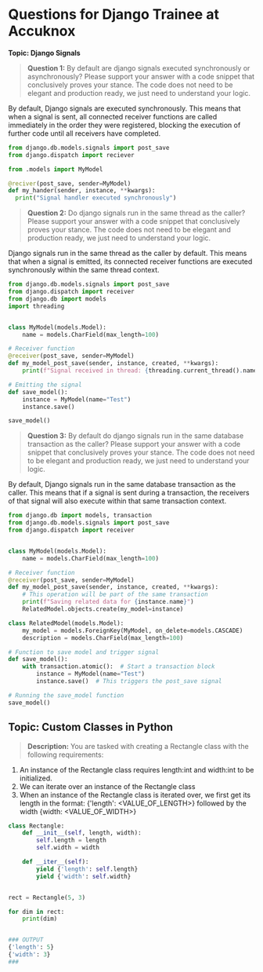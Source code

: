 # Questions for Django Trainee at Accuknox

**Topic: Django Signals**

> **Question 1:** By default are django signals executed synchronously or asynchronously? Please support your answer with a code snippet that conclusively proves your stance. The code does not need to be elegant and production ready, we just need to understand your logic.

By default, Django signals are executed synchronously. This means that when a signal is sent, all connected receiver functions are called immediately in the order they were registered, blocking the execution of further code until all receivers have completed.
```python
from django.db.models.signals import post_save
from django.dispatch import reciever

from .models import MyModel

@reciver(post_save, sender=MyModel)
def my_hander(sender, instance, **kwargs):
  print("Signal handler executed synchronously")
```

> **Question 2:** Do django signals run in the same thread as the caller? Please support your answer with a code snippet that conclusively proves your stance. The code does not need to be elegant and production ready, we just need to understand your logic.

Django signals run in the same thread as the caller by default. This means that when a signal is emitted, its connected receiver functions are executed synchronously within the same thread context.
```python
from django.db.models.signals import post_save
from django.dispatch import receiver
from django.db import models
import threading


class MyModel(models.Model):
    name = models.CharField(max_length=100)

# Receiver function
@receiver(post_save, sender=MyModel)
def my_model_post_save(sender, instance, created, **kwargs):
    print(f"Signal received in thread: {threading.current_thread().name}")

# Emitting the signal
def save_model():
    instance = MyModel(name="Test")
    instance.save() 

save_model()
````

> **Question 3:** By default do django signals run in the same database transaction as the caller? Please support your answer with a code snippet that conclusively proves your stance. The code does not need to be elegant and production ready, we just need to understand your logic.

By default, Django signals run in the same database transaction as the caller. This means that if a signal is sent during a transaction, the receivers of that signal will also execute within that same transaction context.
```python
from django.db import models, transaction
from django.db.models.signals import post_save
from django.dispatch import receiver


class MyModel(models.Model):
    name = models.CharField(max_length=100)

# Receiver function
@receiver(post_save, sender=MyModel)
def my_model_post_save(sender, instance, created, **kwargs):
    # This operation will be part of the same transaction
    print(f"Saving related data for {instance.name}")
    RelatedModel.objects.create(my_model=instance)

class RelatedModel(models.Model):
    my_model = models.ForeignKey(MyModel, on_delete=models.CASCADE)
    description = models.CharField(max_length=100)

# Function to save model and trigger signal
def save_model():
    with transaction.atomic():  # Start a transaction block
        instance = MyModel(name="Test")
        instance.save()  # This triggers the post_save signal

# Running the save_model function
save_model()
```

## Topic: Custom Classes in Python

> **Description:** You are tasked with creating a Rectangle class with the following requirements:
1. An instance of the Rectangle class requires length:int and width:int to be initialized.
2. We can iterate over an instance of the Rectangle class 
3. When an instance of the Rectangle class is iterated over, we first get its length in the format:
 {'length': <VALUE_OF_LENGTH>} followed by the width {width: <VALUE_OF_WIDTH>}

```python
class Rectangle:
    def __init__(self, length, width):
        self.length = length
        self.width = width

    def __iter__(self):
        yield {'length': self.length}
        yield {'width': self.width}


rect = Rectangle(5, 3)

for dim in rect:
    print(dim)


### OUTPUT
{'length': 5}
{'width': 3}
###
```

